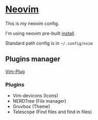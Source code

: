 # [Neovim](https://neovim.io/)
This is my neovim config.

I'm using neovim pre-built [install](https://github.com/neovim/neovim/blob/master/INSTALL.md#:~:text=Linux-,Pre%2Dbuilt%20archives,-The%20Releases%20page).

Standard path config is in `~/.config/nvim`

## Plugins manager

[Vim-Plug](https://github.com/junegunn/vim-plug)

### Plugins

- Vim-devicons (Icons)
- NERDTree (File manager)
- Gruvbox (Theme)
- Telescope (Find files and find in files)
